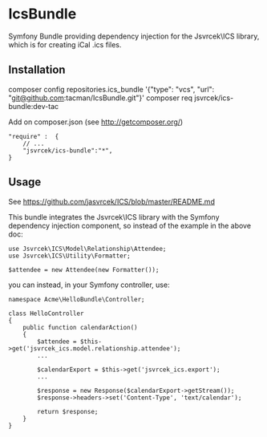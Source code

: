 IcsBundle
=========

Symfony Bundle providing dependency injection for the Jsvrcek\ICS library, which is for creating iCal .ics files.

## Installation

composer config repositories.ics_bundle '{"type": "vcs", "url": "git@github.com:tacman/IcsBundle.git"}'
composer req jsvrcek/ics-bundle:dev-tac

Add on composer.json (see http://getcomposer.org/)

    "require" :  {
        // ...
        "jsvrcek/ics-bundle":"*",
    }

## Usage

See https://github.com/jasvrcek/ICS/blob/master/README.md

This bundle integrates the Jsvrcek\ICS library with the Symfony dependency injection component, so instead of the example in the above doc:

    use Jsvrcek\ICS\Model\Relationship\Attendee;
    use Jsvrcek\ICS\Utility\Formatter;

    $attendee = new Attendee(new Formatter());

you can instead, in your Symfony controller, use:

    namespace Acme\HelloBundle\Controller;

    class HelloController
    {
        public function calendarAction()
        {
            $attendee = $this->get('jsvrcek_ics.model.relationship.attendee');
            ...
            
            $calendarExport = $this->get('jsvrcek_ics.export');
            ...
            
            $response = new Response($calendarExport->getStream());
            $response->headers->set('Content-Type', 'text/calendar');
            
            return $response;
        }
    }
